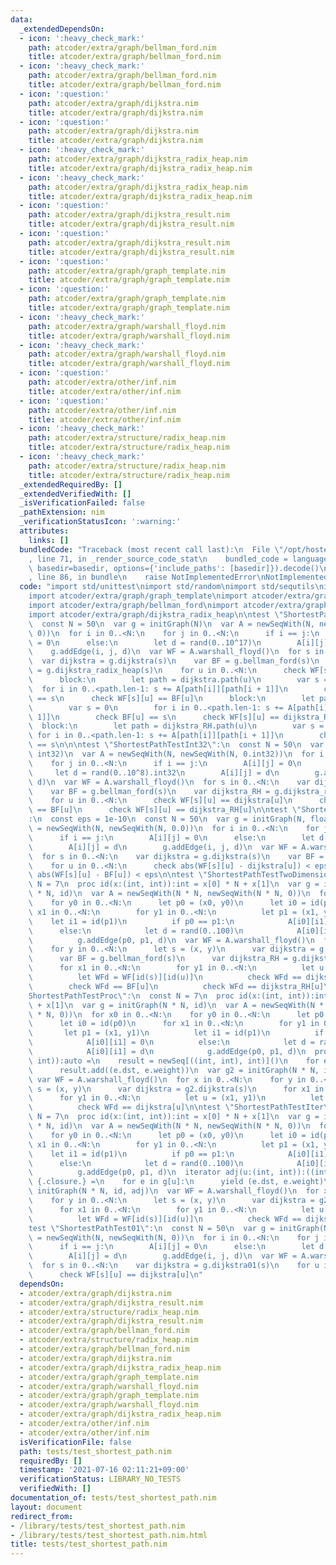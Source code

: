 ```yaml
---
data:
  _extendedDependsOn:
  - icon: ':heavy_check_mark:'
    path: atcoder/extra/graph/bellman_ford.nim
    title: atcoder/extra/graph/bellman_ford.nim
  - icon: ':heavy_check_mark:'
    path: atcoder/extra/graph/bellman_ford.nim
    title: atcoder/extra/graph/bellman_ford.nim
  - icon: ':question:'
    path: atcoder/extra/graph/dijkstra.nim
    title: atcoder/extra/graph/dijkstra.nim
  - icon: ':question:'
    path: atcoder/extra/graph/dijkstra.nim
    title: atcoder/extra/graph/dijkstra.nim
  - icon: ':heavy_check_mark:'
    path: atcoder/extra/graph/dijkstra_radix_heap.nim
    title: atcoder/extra/graph/dijkstra_radix_heap.nim
  - icon: ':heavy_check_mark:'
    path: atcoder/extra/graph/dijkstra_radix_heap.nim
    title: atcoder/extra/graph/dijkstra_radix_heap.nim
  - icon: ':question:'
    path: atcoder/extra/graph/dijkstra_result.nim
    title: atcoder/extra/graph/dijkstra_result.nim
  - icon: ':question:'
    path: atcoder/extra/graph/dijkstra_result.nim
    title: atcoder/extra/graph/dijkstra_result.nim
  - icon: ':question:'
    path: atcoder/extra/graph/graph_template.nim
    title: atcoder/extra/graph/graph_template.nim
  - icon: ':question:'
    path: atcoder/extra/graph/graph_template.nim
    title: atcoder/extra/graph/graph_template.nim
  - icon: ':heavy_check_mark:'
    path: atcoder/extra/graph/warshall_floyd.nim
    title: atcoder/extra/graph/warshall_floyd.nim
  - icon: ':heavy_check_mark:'
    path: atcoder/extra/graph/warshall_floyd.nim
    title: atcoder/extra/graph/warshall_floyd.nim
  - icon: ':question:'
    path: atcoder/extra/other/inf.nim
    title: atcoder/extra/other/inf.nim
  - icon: ':question:'
    path: atcoder/extra/other/inf.nim
    title: atcoder/extra/other/inf.nim
  - icon: ':heavy_check_mark:'
    path: atcoder/extra/structure/radix_heap.nim
    title: atcoder/extra/structure/radix_heap.nim
  - icon: ':heavy_check_mark:'
    path: atcoder/extra/structure/radix_heap.nim
    title: atcoder/extra/structure/radix_heap.nim
  _extendedRequiredBy: []
  _extendedVerifiedWith: []
  _isVerificationFailed: false
  _pathExtension: nim
  _verificationStatusIcon: ':warning:'
  attributes:
    links: []
  bundledCode: "Traceback (most recent call last):\n  File \"/opt/hostedtoolcache/Python/3.9.6/x64/lib/python3.9/site-packages/onlinejudge_verify/documentation/build.py\"\
    , line 71, in _render_source_code_stat\n    bundled_code = language.bundle(stat.path,\
    \ basedir=basedir, options={'include_paths': [basedir]}).decode()\n  File \"/opt/hostedtoolcache/Python/3.9.6/x64/lib/python3.9/site-packages/onlinejudge_verify/languages/nim.py\"\
    , line 86, in bundle\n    raise NotImplementedError\nNotImplementedError\n"
  code: "import std/unittest\nimport std/random\nimport std/sequtils\nimport std/math\n\
    import atcoder/extra/graph/graph_template\nimport atcoder/extra/graph/dijkstra\n\
    import atcoder/extra/graph/bellman_ford\nimport atcoder/extra/graph/warshall_floyd\n\
    import atcoder/extra/graph/dijkstra_radix_heap\n\ntest \"ShortestPathTest\":\n\
    \  const N = 50\n  var g = initGraph(N)\n  var A = newSeqWith(N, newSeqWith(N,\
    \ 0))\n  for i in 0..<N:\n    for j in 0..<N:\n      if i == j:\n        A[i][j]\
    \ = 0\n      else:\n        let d = rand(0..10^17)\n        A[i][j] = d\n    \
    \    g.addEdge(i, j, d)\n  var WF = A.warshall_floyd()\n  for s in 0..<N:\n  \
    \  var dijkstra = g.dijkstra(s)\n    var BF = g.bellman_ford(s)\n    var dijkstra_RH\
    \ = g.dijkstra_radix_heap(s)\n    for u in 0..<N:\n      check WF[s][u] == dijkstra[u]\n\
    \      block:\n        let path = dijkstra.path(u)\n        var s = 0\n      \
    \  for i in 0..<path.len-1: s += A[path[i]][path[i + 1]]\n        check dijkstra[u]\
    \ == s\n      check WF[s][u] == BF[u]\n      block:\n        let path = BF.path(u)\n\
    \        var s = 0\n        for i in 0..<path.len-1: s += A[path[i]][path[i +\
    \ 1]]\n        check BF[u] == s\n      check WF[s][u] == dijkstra_RH[u]\n    \
    \  block:\n        let path = dijkstra_RH.path(u)\n        var s = 0\n       \
    \ for i in 0..<path.len-1: s += A[path[i]][path[i + 1]]\n        check dijkstra_RH[u]\
    \ == s\n\n\ntest \"ShortestPathTestInt32\":\n  const N = 50\n  var g = initGraph(N,\
    \ int32)\n  var A = newSeqWith(N, newSeqWith(N, 0.int32))\n  for i in 0..<N:\n\
    \    for j in 0..<N:\n      if i == j:\n        A[i][j] = 0\n      else:\n   \
    \     let d = rand(0..10^8).int32\n        A[i][j] = d\n        g.addEdge(i, j,\
    \ d)\n  var WF = A.warshall_floyd()\n  for s in 0..<N:\n    var dijkstra = g.dijkstra(s)\n\
    \    var BF = g.bellman_ford(s)\n    var dijkstra_RH = g.dijkstra_radix_heap(s)\n\
    \    for u in 0..<N:\n      check WF[s][u] == dijkstra[u]\n      check WF[s][u]\
    \ == BF[u]\n      check WF[s][u] == dijkstra_RH[u]\n\ntest \"ShortestPathTestFloat\"\
    :\n  const eps = 1e-10\n  const N = 50\n  var g = initGraph(N, float)\n  var A\
    \ = newSeqWith(N, newSeqWith(N, 0.0))\n  for i in 0..<N:\n    for j in 0..<N:\n\
    \      if i == j:\n        A[i][j] = 0\n      else:\n        let d = rand(0.0..100.0)\n\
    \        A[i][j] = d\n        g.addEdge(i, j, d)\n  var WF = A.warshall_floyd()\n\
    \  for s in 0..<N:\n    var dijkstra = g.dijkstra(s)\n    var BF = g.bellman_ford(s)\n\
    \    for u in 0..<N:\n      check abs(WF[s][u] - dijkstra[u]) < eps\n      check\
    \ abs(WF[s][u] - BF[u]) < eps\n\ntest \"ShortestPathTestTwoDimensional\":\n  const\
    \ N = 7\n  proc id(x:(int, int)):int = x[0] * N + x[1]\n  var g = initGraph(N\
    \ * N, id)\n  var A = newSeqWith(N * N, newSeqWith(N * N, 0))\n  for x0 in 0..<N:\n\
    \    for y0 in 0..<N:\n      let p0 = (x0, y0)\n      let i0 = id(p0)\n      for\
    \ x1 in 0..<N:\n        for y1 in 0..<N:\n          let p1 = (x1, y1)\n      \
    \    let i1 = id(p1)\n          if p0 == p1:\n            A[i0][i1] = 0\n    \
    \      else:\n            let d = rand(0..100)\n            A[i0][i1] = d\n  \
    \          g.addEdge(p0, p1, d)\n  var WF = A.warshall_floyd()\n  for x in 0..<N:\n\
    \    for y in 0..<N:\n      let s = (x, y)\n      var dijkstra = g.dijkstra(s)\n\
    \      var BF = g.bellman_ford(s)\n      var dijkstra_RH = g.dijkstra_radix_heap(s)\n\
    \      for x1 in 0..<N:\n        for y1 in 0..<N:\n          let u = (x1, y1)\n\
    \          let WFd = WF[id(s)][id(u)]\n          check WFd == dijkstra[u]\n  \
    \        check WFd == BF[u]\n          check WFd == dijkstra_RH[u]\n\ntest \"\
    ShortestPathTestProc\":\n  const N = 7\n  proc id(x:(int, int)):int = x[0] * N\
    \ + x[1]\n  var g = initGraph(N * N, id)\n  var A = newSeqWith(N * N, newSeqWith(N\
    \ * N, 0))\n  for x0 in 0..<N:\n    for y0 in 0..<N:\n      let p0 = (x0, y0)\n\
    \      let i0 = id(p0)\n      for x1 in 0..<N:\n        for y1 in 0..<N:\n   \
    \       let p1 = (x1, y1)\n          let i1 = id(p1)\n          if p0 == p1:\n\
    \            A[i0][i1] = 0\n          else:\n            let d = rand(0..100)\n\
    \            A[i0][i1] = d\n            g.addEdge(p0, p1, d)\n  proc adj(u:(int,\
    \ int)):auto =\n    result = newSeq[((int, int), int)]()\n    for e in g[u]:\n\
    \      result.add((e.dst, e.weight))\n  var g2 = initGraph(N * N, id, adj)\n \
    \ var WF = A.warshall_floyd()\n  for x in 0..<N:\n    for y in 0..<N:\n      let\
    \ s = (x, y)\n      var dijkstra = g2.dijkstra(s)\n      for x1 in 0..<N:\n  \
    \      for y1 in 0..<N:\n          let u = (x1, y1)\n          let WFd = WF[id(s)][id(u)]\n\
    \          check WFd == dijkstra[u]\n\ntest \"ShortestPathTestIter\":\n  const\
    \ N = 7\n  proc id(x:(int, int)):int = x[0] * N + x[1]\n  var g = initGraph(N\
    \ * N, id)\n  var A = newSeqWith(N * N, newSeqWith(N * N, 0))\n  for x0 in 0..<N:\n\
    \    for y0 in 0..<N:\n      let p0 = (x0, y0)\n      let i0 = id(p0)\n      for\
    \ x1 in 0..<N:\n        for y1 in 0..<N:\n          let p1 = (x1, y1)\n      \
    \    let i1 = id(p1)\n          if p0 == p1:\n            A[i0][i1] = 0\n    \
    \      else:\n            let d = rand(0..100)\n            A[i0][i1] = d\n  \
    \          g.addEdge(p0, p1, d)\n  iterator adj(u:(int, int)):((int, int), int)\
    \ {.closure.} =\n    for e in g[u]:\n      yield (e.dst, e.weight)\n  var g2 =\
    \ initGraph(N * N, id, adj)\n  var WF = A.warshall_floyd()\n  for x in 0..<N:\n\
    \    for y in 0..<N:\n      let s = (x, y)\n      var dijkstra = g2.dijkstra(s)\n\
    \      for x1 in 0..<N:\n        for y1 in 0..<N:\n          let u = (x1, y1)\n\
    \          let WFd = WF[id(s)][id(u)]\n          check WFd == dijkstra[u]\n\n\n\
    test \"ShortestPathTest01\":\n  const N = 50\n  var g = initGraph(N)\n  var A\
    \ = newSeqWith(N, newSeqWith(N, 0))\n  for i in 0..<N:\n    for j in 0..<N:\n\
    \      if i == j:\n        A[i][j] = 0\n      else:\n        let d = rand(0..1)\n\
    \        A[i][j] = d\n        g.addEdge(i, j, d)\n  var WF = A.warshall_floyd()\n\
    \  for s in 0..<N:\n    var dijkstra = g.dijkstra01(s)\n    for u in 0..<N:\n\
    \      check WF[s][u] == dijkstra[u]\n"
  dependsOn:
  - atcoder/extra/graph/dijkstra.nim
  - atcoder/extra/graph/dijkstra_result.nim
  - atcoder/extra/structure/radix_heap.nim
  - atcoder/extra/graph/dijkstra_result.nim
  - atcoder/extra/graph/bellman_ford.nim
  - atcoder/extra/structure/radix_heap.nim
  - atcoder/extra/graph/bellman_ford.nim
  - atcoder/extra/graph/dijkstra.nim
  - atcoder/extra/graph/dijkstra_radix_heap.nim
  - atcoder/extra/graph/graph_template.nim
  - atcoder/extra/graph/warshall_floyd.nim
  - atcoder/extra/graph/graph_template.nim
  - atcoder/extra/graph/warshall_floyd.nim
  - atcoder/extra/graph/dijkstra_radix_heap.nim
  - atcoder/extra/other/inf.nim
  - atcoder/extra/other/inf.nim
  isVerificationFile: false
  path: tests/test_shortest_path.nim
  requiredBy: []
  timestamp: '2021-07-16 02:11:21+09:00'
  verificationStatus: LIBRARY_NO_TESTS
  verifiedWith: []
documentation_of: tests/test_shortest_path.nim
layout: document
redirect_from:
- /library/tests/test_shortest_path.nim
- /library/tests/test_shortest_path.nim.html
title: tests/test_shortest_path.nim
---
```

